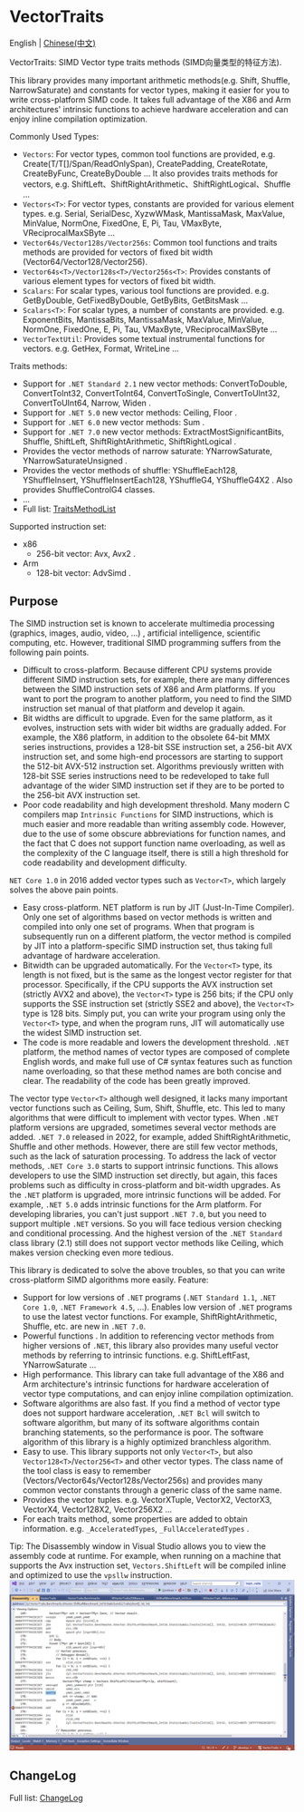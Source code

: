 # VectorTraits
English | [Chinese(中文)](README_Chinese.md)

VectorTraits: SIMD Vector type traits methods (SIMD向量类型的特征方法).

This library provides many important arithmetic methods(e.g. Shift, Shuffle, NarrowSaturate) and constants for vector types, making it easier for you to write cross-platform SIMD code. It takes full advantage of the X86 and Arm architectures' intrinsic functions to achieve hardware acceleration and can enjoy inline compilation optimization.

Commonly Used Types:
- `Vectors`: For vector types, common tool functions are provided, e.g. Create(T/T[]/Span/ReadOnlySpan), CreatePadding, CreateRotate, CreateByFunc, CreateByDouble ... It also provides traits methods for vectors, e.g. ShiftLeft、ShiftRightArithmetic、ShiftRightLogical、Shuffle ...
- `Vectors<T>`: For vector types, constants are provided for various element types. e.g. Serial, SerialDesc, XyzwWMask, MantissaMask, MaxValue, MinValue, NormOne, FixedOne, E, Pi, Tau, VMaxByte, VReciprocalMaxSByte ...
- `Vector64s/Vector128s/Vector256s`: Common tool functions and traits methods are provided for vectors of fixed bit width (Vector64/Vector128/Vector256).
- `Vector64s<T>/Vector128s<T>/Vector256s<T>`: Provides constants of various element types for vectors of fixed bit width.
- `Scalars`: For scalar types, various tool functions are provided. e.g. GetByDouble, GetFixedByDouble, GetByBits, GetBitsMask ...
- `Scalars<T>`: For scalar types, a number of constants are provided. e.g. ExponentBits, MantissaBits, MantissaMask, MaxValue, MinValue, NormOne, FixedOne, E, Pi, Tau, VMaxByte, VReciprocalMaxSByte ...
- `VectorTextUtil`: Provides some textual instrumental functions for vectors. e.g. GetHex, Format, WriteLine ...

Traits methods:
- Support for `.NET Standard 2.1` new vector methods: ConvertToDouble, ConvertToInt32, ConvertToInt64, ConvertToSingle, ConvertToUInt32, ConvertToUInt64, Narrow, Widen .
- Support for `.NET 5.0` new vector methods: Ceiling, Floor .
- Support for `.NET 6.0` new vector methods: Sum .
- Support for `.NET 7.0` new vector methods: ExtractMostSignificantBits, Shuffle, ShiftLeft, ShiftRightArithmetic, ShiftRightLogical .
- Provides the vector methods of narrow saturate: YNarrowSaturate, YNarrowSaturateUnsigned .
- Provides the vector methods of shuffle: YShuffleEach128, YShuffleInsert, YShuffleInsertEach128, YShuffleG4, YShuffleG4X2 . Also provides ShuffleControlG4 classes.
- ...
- Full list: [TraitsMethodList](TraitsMethodList.md)

Supported instruction set:
- x86
  - 256-bit vector: Avx, Avx2 .
- Arm
  - 128-bit vector: AdvSimd .

## Purpose
The SIMD instruction set is known to accelerate multimedia processing (graphics, images, audio, video, ...) , artificial intelligence, scientific computing, etc.
However, traditional SIMD programming suffers from the following pain points.
- Difficult to cross-platform. Because different CPU systems provide different SIMD instruction sets, for example, there are many differences between the SIMD instruction sets of X86 and Arm platforms. If you want to port the program to another platform, you need to find the SIMD instruction set manual of that platform and develop it again.
- Bit widths are difficult to upgrade. Even for the same platform, as it evolves, instruction sets with wider bit widths are gradually added. For example, the X86 platform, in addition to the obsolete 64-bit MMX series instructions, provides a 128-bit SSE instruction set, a 256-bit AVX instruction set, and some high-end processors are starting to support the 512-bit AVX-512 instruction set. Algorithms previously written with 128-bit SSE series instructions need to be redeveloped to take full advantage of the wider SIMD instruction set if they are to be ported to the 256-bit AVX instruction set.
- Poor code readability and high development threshold. Many modern C compilers map `Intrinsic Functions` for SIMD instructions, which is much easier and more readable than writing assembly code. However, due to the use of some obscure abbreviations for function names, and the fact that C does not support function name overloading, as well as the complexity of the C language itself, there is still a high threshold for code readability and development difficulty.

`NET Core 1.0` in 2016 added vector types such as `Vector<T>`, which largely solves the above pain points.
- Easy cross-platform. NET platform is run by JIT (Just-In-Time Compiler). Only one set of algorithms based on vector methods is written and compiled into only one set of programs. When that program is subsequently run on a different platform, the vector method is compiled by JIT into a platform-specific SIMD instruction set, thus taking full advantage of hardware acceleration.
- Bitwidth can be upgraded automatically. For the `Vector<T>` type, its length is not fixed, but is the same as the longest vector register for that processor. Specifically, if the CPU supports the AVX instruction set (strictly AVX2 and above), the `Vector<T>` type is 256 bits; if the CPU only supports the SSE instruction set (strictly SSE2 and above), the `Vector<T>` type is 128 bits. Simply put, you can write your program using only the `Vector<T>` type, and when the program runs, JIT will automatically use the widest SIMD instruction set.
- The code is more readable and lowers the development threshold. `.NET` platform, the method names of vector types are composed of complete English words, and make full use of C# syntax features such as function name overloading, so that these method names are both concise and clear. The readability of the code has been greatly improved.

The vector type `Vector<T>` although well designed, it lacks many important vector functions such as Ceiling, Sum, Shift, Shuffle, etc. This led to many algorithms that were difficult to implement with vector types.
When `.NET` platform versions are upgraded, sometimes several vector methods are added. `.NET 7.0` released in 2022, for example, added ShiftRightArithmetic, Shuffle and other methods. However, there are still few vector methods, such as the lack of saturation processing.
To address the lack of vector methods, `.NET Core 3.0` starts to support intrinsic functions. This allows developers to use the SIMD instruction set directly, but again, this faces problems such as difficulty in cross-platform and bit-width upgrades. As the `.NET` platform is upgraded, more intrinsic functions will be added. For example, `.NET 5.0` adds intrinsic functions for the Arm platform.
For developing libraries, you can't just support `.NET 7.0`, but you need to support multiple `.NET` versions. So you will face tedious version checking and conditional processing. And the highest version of the `.NET Standard` class library (2.1) still does not support vector methods like Ceiling, which makes version checking even more tedious. 

This library is dedicated to solve the above troubles, so that you can write cross-platform SIMD algorithms more easily.
Feature:
- Support for low versions of `.NET` programs (`.NET Standard 1.1`, `.NET Core 1.0`, `.NET Framework 4.5`, ...).  Enables low version of `.NET` programs to use the latest vector functions.  For example, ShiftRightArithmetic, Shuffle, etc. are new in `.NET 7.0`.
- Powerful functions . In addition to referencing vector methods from higher versions of `.NET`, this library also provides many useful vector methods by referring to intrinsic functions. e.g. ShiftLeftFast, YNarrowSaturate ...
- High performance. This library can take full advantage of the X86 and Arm architecture's intrinsic functions for hardware acceleration of vector type computations, and can enjoy inline compilation optimization.
- Software algorithms are also fast. If you find a method of vector type does not support hardware acceleration, `.NET Bcl` will switch to software algorithm, but many of its software algorithms contain branching statements, so the performance is poor.  The software algorithm of this library is a highly optimized branchless algorithm.
- Easy to use. This library supports not only `Vector<T>`, but also `Vector128<T>`/`Vector256<T>` and other vector types. The class name of the tool class is easy to remember (Vectors/Vector64s/Vector128s/Vector256s) and provides many common vector constants through a generic class of the same name.
- Provides the vector tuples. e.g. VectorXTuple, VectorX2, VectorX3, VectorX4, Vector128X2, Vector256X2 ...
- For each traits method, some properties are added to obtain information. e.g. `_AcceleratedTypes`, `_FullAcceleratedTypes` .

Tip: The Disassembly window in Visual Studio allows you to view the assembly code at runtime.  For example, when running on a machine that supports the Avx instruction set, `Vectors.ShiftLeft` will be compiled inline and optimized to use the `vpsllw` instruction.
![Vectors.ShiftLeft_use_inline.png](docs/Vectors.ShiftLeft_use_inline.png)


## ChangeLog

Full list: [ChangeLog](ChangeLog.md)
